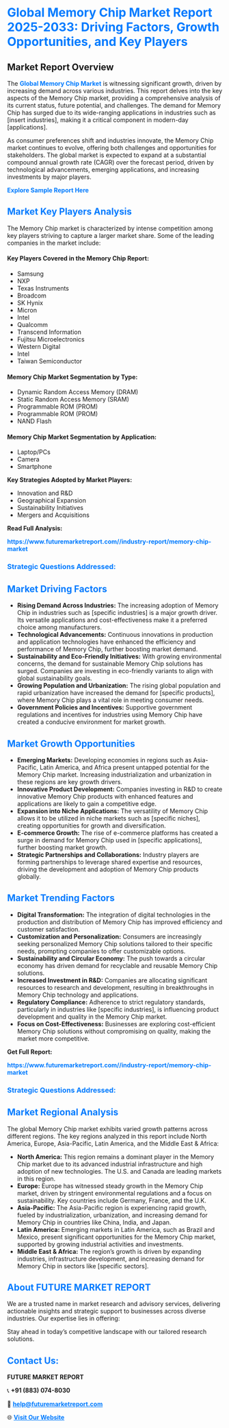 <h1 style="color: #007BFF;">Global Memory Chip Market Report 2025-2033: Driving Factors, Growth Opportunities, and Key Players</h1>

<section id="overview">
<h2>Market Report Overview</h2>
<p>The <a href="https://www.futuremarketreport.com//industry-report/memory-chip-market" style="color: #007BFF; text-decoration: none;"><strong>Global Memory Chip Market</strong></a> is witnessing significant growth, driven by increasing demand across various industries. This report delves into the key aspects of the Memory Chip market, providing a comprehensive analysis of its current status, future potential, and challenges. The demand for Memory Chip has surged due to its wide-ranging applications in industries such as [insert industries], making it a critical component in modern-day [applications].</p>
<p>As consumer preferences shift and industries innovate, the Memory Chip market continues to evolve, offering both challenges and opportunities for stakeholders. The global market is expected to expand at a substantial compound annual growth rate (CAGR) over the forecast period, driven by technological advancements, emerging applications, and increasing investments by major players.</p>
</section>

<section id="overview">
<p><a href="https://www.futuremarketreport.com//request-sample/reportId=61417" style="color: #007BFF; text-decoration: none;"><strong>Explore Sample Report Here</strong></a></p>
</section>

<section id="key-players">
<h2 style="color: #007BFF;">Market Key Players Analysis</h2>
<p>The Memory Chip market is characterized by intense competition among key players striving to capture a larger market share. Some of the leading companies in the market include:</p>
<h4>Key Players Covered in the Memory Chip Report:</h4>
<ul><li>Samsung</li><li>NXP</li><li>Texas Instruments</li><li>Broadcom</li><li>SK Hynix</li><li>Micron</li><li>Intel</li><li>Qualcomm</li><li>Transcend Information</li><li>Fujitsu Microelectronics</li><li>Western Digital</li><li>Intel</li><li>Taiwan Semiconductor</li></ul>
<h4>Memory Chip Market Segmentation by Type:</h4>
<ul><li>Dynamic Random Access Memory (DRAM)</li><li>Static Random Access Memory (SRAM)</li><li>Programmable ROM (PROM)</li><li>Programmable ROM (PROM)</li><li>NAND Flash</li></ul>

<h4>Memory Chip Market Segmentation by Application:</h4>
<ul><li>Laptop/PCs</li><li>Camera</li><li>Smartphone</li></ul>
<p><strong>Key Strategies Adopted by Market Players:</strong></p>
<ul>
<li>Innovation and R&D</li>
<li>Geographical Expansion</li>
<li>Sustainability Initiatives</li>
<li>Mergers and Acquisitions</li>
</ul>
</section>

<section>
<p><strong>Read Full Analysis: </strong></p><a href="https://www.futuremarketreport.com//industry-report/memory-chip-market" style="color: #007BFF; text-decoration: none;"><strong>https://www.futuremarketreport.com//industry-report/memory-chip-market</strong></a>
<h3 style="color: #007BFF;">Strategic Questions Addressed:</h3>
</section>

<section id="driving-factors">
<h2 style="color: #007BFF;">Market Driving Factors</h2>
<ul>
<li><strong>Rising Demand Across Industries:</strong> The increasing adoption of Memory Chip in industries such as [specific industries] is a major growth driver. Its versatile applications and cost-effectiveness make it a preferred choice among manufacturers.</li>
<li><strong>Technological Advancements:</strong> Continuous innovations in production and application technologies have enhanced the efficiency and performance of Memory Chip, further boosting market demand.</li>
<li><strong>Sustainability and Eco-Friendly Initiatives:</strong> With growing environmental concerns, the demand for sustainable Memory Chip solutions has surged. Companies are investing in eco-friendly variants to align with global sustainability goals.</li>
<li><strong>Growing Population and Urbanization:</strong> The rising global population and rapid urbanization have increased the demand for [specific products], where Memory Chip plays a vital role in meeting consumer needs.</li>
<li><strong>Government Policies and Incentives:</strong> Supportive government regulations and incentives for industries using Memory Chip have created a conducive environment for market growth.</li>
</ul>
</section>

<section id="growth-opportunities">
<h2 style="color: #007BFF;">Market Growth Opportunities</h2>
<ul>
<li><strong>Emerging Markets:</strong> Developing economies in regions such as Asia-Pacific, Latin America, and Africa present untapped potential for the Memory Chip market. Increasing industrialization and urbanization in these regions are key growth drivers.</li>
<li><strong>Innovative Product Development:</strong> Companies investing in R&D to create innovative Memory Chip products with enhanced features and applications are likely to gain a competitive edge.</li>
<li><strong>Expansion into Niche Applications:</strong> The versatility of Memory Chip allows it to be utilized in niche markets such as [specific niches], creating opportunities for growth and diversification.</li>
<li><strong>E-commerce Growth:</strong> The rise of e-commerce platforms has created a surge in demand for Memory Chip used in [specific applications], further boosting market growth.</li>
<li><strong>Strategic Partnerships and Collaborations:</strong> Industry players are forming partnerships to leverage shared expertise and resources, driving the development and adoption of Memory Chip products globally.</li>
</ul>
</section>

<section id="trending-factors">
<h2 style="color: #007BFF;">Market Trending Factors</h2>
<ul>
<li><strong>Digital Transformation:</strong> The integration of digital technologies in the production and distribution of Memory Chip has improved efficiency and customer satisfaction.</li>
<li><strong>Customization and Personalization:</strong> Consumers are increasingly seeking personalized Memory Chip solutions tailored to their specific needs, prompting companies to offer customizable options.</li>
<li><strong>Sustainability and Circular Economy:</strong> The push towards a circular economy has driven demand for recyclable and reusable Memory Chip solutions.</li>
<li><strong>Increased Investment in R&D:</strong> Companies are allocating significant resources to research and development, resulting in breakthroughs in Memory Chip technology and applications.</li>
<li><strong>Regulatory Compliance:</strong> Adherence to strict regulatory standards, particularly in industries like [specific industries], is influencing product development and quality in the Memory Chip market.</li>
<li><strong>Focus on Cost-Effectiveness:</strong> Businesses are exploring cost-efficient Memory Chip solutions without compromising on quality, making the market more competitive.</li>
</ul>
</section>

<section>
<p><strong>Get Full Report: </strong></p><a href="https://www.futuremarketreport.com//industry-report/memory-chip-market" style="color: #007BFF; text-decoration: none;"><strong>https://www.futuremarketreport.com//industry-report/memory-chip-market</strong></a>
<h3 style="color: #007BFF;">Strategic Questions Addressed:</h3>
</section>


<section id="regional-analysis">
<h2 style="color: #007BFF;">Market Regional Analysis</h2>
<p>The global Memory Chip market exhibits varied growth patterns across different regions. The key regions analyzed in this report include North America, Europe, Asia-Pacific, Latin America, and the Middle East & Africa:</p>
<ul>
<li><strong>North America:</strong> This region remains a dominant player in the Memory Chip market due to its advanced industrial infrastructure and high adoption of new technologies. The U.S. and Canada are leading markets in this region.</li>
<li><strong>Europe:</strong> Europe has witnessed steady growth in the Memory Chip market, driven by stringent environmental regulations and a focus on sustainability. Key countries include Germany, France, and the U.K.</li>
<li><strong>Asia-Pacific:</strong> The Asia-Pacific region is experiencing rapid growth, fueled by industrialization, urbanization, and increasing demand for Memory Chip in countries like China, India, and Japan.</li>
<li><strong>Latin America:</strong> Emerging markets in Latin America, such as Brazil and Mexico, present significant opportunities for the Memory Chip market, supported by growing industrial activities and investments.</li>
<li><strong>Middle East & Africa:</strong> The region’s growth is driven by expanding industries, infrastructure development, and increasing demand for Memory Chip in sectors like [specific sectors].</li>
</ul>
</section>

<footer>
<h2 style="color: #007BFF;">About FUTURE MARKET REPORT</h2>
<p>We are a trusted name in market research and advisory services, delivering actionable insights and strategic support to businesses across diverse industries. Our expertise lies in offering:</p>

<p>Stay ahead in today’s competitive landscape with our tailored research solutions.</p>

<h2 style="color: #007BFF;">Contact Us:</h2>
<p><strong>FUTURE MARKET REPORT</strong></p>
<p>📞 <strong>+91 (883) 074-8030</strong></p>
<p>📧 <strong><a href="mailto:help@futuremarketreport.com" style="color: #007BFF;">help@futuremarketreport.com</a></strong></p>
<p>🌐 <strong><a href="https://www.futuremarketreport.com/" style="color: #007BFF;">Visit Our Website</a></strong></p>
</footer>